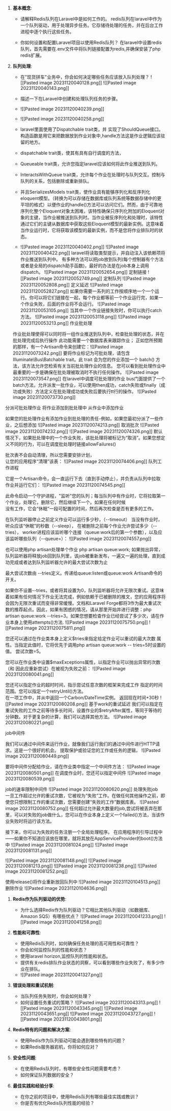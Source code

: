 1. **基本概念**:
    
    - 请解释Redis队列在Laravel中是如何工作的。
        redis队列在laravel中作为一个队列驱动，用于处理异步任务。它存储待处理的任务，并在后台工作进程中逐个执行这些任务。
        
    - 你如何设置和配置Laravel项目以使用Redis队列？
          在laravel中设置redis队列，首先需要在.env文件中将队列链接配置为redis,并确保安装了php redis扩展。
          
1. **队列处理**:
    - 在"现货拼车"业务中，你会如何决定哪些任务应该放入队列处理？
        ![[Pasted image 20231120040128.png]]
    ![[Pasted image 20231120040143.png]]
    
    - 描述一下在Laravel中创建和处理队列任务的步骤。
    - ![[Pasted image 20231120040239.png]]
    - ![[Pasted image 20231120040258.png]]
    - laravel里面使用了Dispatchable trait类，并 实现了ShouldQueue接口。构造函数是用它来把数据放到作业对象中,handle方法这是作业逻辑应该驻留的地方。
    - dispatchable trait类，使其有具有自行调度的方法，
    - Queueable trait类，允许您指定laravel应该如何将此作业推送到队列。
    - InteractsWithQueue trait类，允许每个作业在处理时与队列交互。控制与队列的关系，包括删除或重新排队。
    - 并且SerializesModels trait类，使作业具有能够序列化和反序列化eloquent模型。（转换为可以存储在数据库或队列系统等数据存储中的更平坦的格式）以便作业的handle()方法可以访问它们。然而，由于可靠地序列化整个Eloquent对象太困难，该特性确保只序列化附加的Eloquent对象的主键，当作业被推送到队列时。当作业被反序列化和处理时，该特性通过它们的主键从数据库中获取这些Eloquent模型的最新实例。这意味着当作业运行时，它将获取该模型的最新实例，而不是您将作业排队时的状态。
    - ![[Pasted image 20231120040402.png]]
     ![[Pasted image 20231120040422.png]]
	 laravel将读取类型提示，并自动注入该依赖项将作业推送到队列中。
	 有多种方法可以把job放到队列(每个控制器有个方法或者是全局的dispatch助手函数)，最好的办法是在job本身上调用dispatch。
	![[Pasted image 20231120052654.png]]
	定制链接
	![[Pasted image 20231120052749.png]]
	定制队列
	![[Pasted image 20231120052808.png]]
	定义延迟
	![[Pasted image 20231120052827.png]]
	如果你需要一系列的工作按顺序地一个一个运行。你可以将它们链接在一起，每个作业都等前一个作业运行完，如果一个作业失败，后面的作业将不会运行。
	![[Pasted image 20231120053105.png]]
	当其中一个作业链接失败时，你可以执行catch方法。
	![[Pasted image 20231120053118.png]]
	![[Pasted image 20231120053213.png]]
	作业批处理
	
	作业批处理使得可以同时将一组作业推送到队列中，检查批处理的状态，并在批处理完成后执行操作
	此功能需要一个数据库表来跟踪作业；
    正如您所预期的那样，有一个Artisan命令来创建它：![[Pasted image 20231120073242.png]]
    要将作业标记为可批处理，请包含 Illuminate\Bus\Batchable trait。此 trait 会为您的作业添加一个 batch() 方法，该方法允许您检索有关当前批处理作业的信息。
    您可以看到批处理作业中最重要的一步是确保在批处理被取消时不执行任何操作。
    ![[Pasted image 20231120073547.png]]
    在laravel中调度可批处理的作业
    bus门面提供了一个batch方法，允许派发一批作业，可以使用then成功，catch失败或finally（成功或失败）方法定义在批处理成功或失败后要执行tt行的操作。
    ![[Pasted image 20231120073730.png]]
      
分派可批处理作业 将作业添加到批处理中 从作业中添加作业
  
如果您的批处理作业有添加作业到批处理的责任-例如，如果您最初分派了一些作业，之后想添加
![[Pasted image 20231120074213.png]]
取消批次
![[Pasted image 20231120074232.png]]
![[Pasted image 20231120074326.png]]
默认情况下，如果批处理中的一个作业失败，该批处理将被标记为“取消”。如果您想定义不同的行为，可以在调度批处理时链接allowFailures()
  
批次表不会自动清理，所以您需要安排计划，  
让您的应用程序“清理”该表：
![[Pasted image 20231120074406.png]]
队列工作进程
  
它是一个Artisan命令，会一直运行下去（直到手动停止），并负责从队列中拉取 作业并运行它们：
![[Pasted image 20231120074545.png]]
  
此命令启动一个守护进程，"监听"您的队列；每当队列中有作业时，它将拉取第一个作业，处理它，删除它，然后继续下一个。如果在任何时候  
没有工作，它会“休眠”一段可配置的时间，然后再次检查是否有更多的工作。
  
在队列监听器停止之前定义作业可以运行多少秒，（--timeout）
当没有作业时，听众应该“休眠”的秒数（--sleep），
在被删除之前每个作业允许尝试多少（--tries），
worker进程应该监听哪个连接（queue:work后的第一个参数），以及应该监听哪些队列（--queue=）：
![[Pasted image 20231120074557.png]]

也可以使用php artisan处理单个作业
php artisan queue:work;
如果抛出异常，队列监听器将释放job回到队列里，该job被重新发布，一遍又一遍的处理，直到成功完成或者达到队列监听器允许的最大尝试次数为止

最大尝试次数由 --tries定义。传递给queue:listen或queue:work Artisan命令的开关。

如果你不设置--tries，或者将其设置为0，队列监听器将允许无限次重试。这意味着如果有任何情况下作业无法完成，例如依赖于已被删除的推文，您的应用程序将会因为无限次重试而变得非常缓慢。文档和Laravel Forge都将3作为最大重试次数的推荐起点。因此，如果有困惑的情况，请从那里开始并进行调整：php artisan queue:work --tries=3。如果您想要检查作业已经尝试了多少次，请在作业本身上使用attempts()方法.
![[Pasted image 20231120075750.png]]
![[Pasted image 20231120075811.png]]
  
您还可以通过在作业类本身上定义$tries来指定给定作业可以重试的最大次数
属性。当指定此值时，它将优先于调用php artisan queue:work -- tries=5时设置的值。
尝试次数=5。
  
您可以在作业类中设置$maxExceptions属性，以指定作业可以抛出异常的次数（和  因此应重新尝试）在被视为失败之前：
![[Pasted image 20231120080041.png]]
  
您还可以指定作业的超时时间，指示尝试任意次数的框架来完成工作  指定的时间范围。您可以指定一个retryUntil()方法。  
在一项工作中，并从中返回一个Carbon/DateTime实例。
返回现在时间+30秒
![[Pasted image 20231120080208.png]]
基于work的重试延迟
我们可以指定在重试失败的工作之前等待多长时间，设置作业的$retryAfter属性，等同于等待的分钟数。对于更复杂的计算，我们可以选择其他方法。
![[Pasted image 20231120080221.png]]

job中间件
  
我们可以通过中间件来运行作业，就像我们运行我们的通过中间件进行HTTP请求。这是一个很好的机会。
提取保护或验证您的工作或任务的逻辑，
![[Pasted image 20231120080449.png]]
  
要将中间件分配给作业，请在作业类中指定一个中间件方法：
![[Pasted image 20231120080501.png]]
在调度作业时，您还可以指定中间件
![[Pasted image 20231120080539.png]]

  job的速率限制中间件
![[Pasted image 20231120080620.png]]
处理失败job  
一旦工作超过允许的重试次数，它被视为“失败”工作。在做任何其他操作之前，即使您只想限制工作的重试次数，您需要创建“失败的工作”数据库表。
![[Pasted image 20231120080752.png]]
任何超过允许最大数量的job,尝试将被丢弃在那里，可以对失败的job做什么，您可以在作业本身上定义一个failed()方法，当该作业失败时将运行该方法。
  
接下来，你可以为失败的任务注册一个全局处理程序。
在应用程序的引导过程中——如果你不知道应该放在哪里，就将其放在AppServiceProvider的boot()方法中
![[Pasted image 20231120081024.png]]
![[Pasted image 20231120081131.png]]

![[Pasted image 20231120081148.png]]
![[Pasted image 20231120081213.png]]
![[Pasted image 20231120081238.png]]
![[Pasted image 20231120081252.png]]
  
使用release()将作业重新放回队列中
![[Pasted image 20231120104513.png]]
删除作业
![[Pasted image 20231120104636.png]]
1. **Redis作为队列驱动的优势**:
    - 为什么选择Redis作为队列驱动？它相比其他队列驱动（如数据库、Amazon SQS）有哪些优点？
      ![[Pasted image 20231120041233.png]]
      ![[Pasted image 20231120041258.png]]
      
4. **性能和可靠性**:
    
    - 使用Redis队列时，如何确保任务处理的高可用性和可靠性？
    - 你会如何监控队列的性能和状态？
    - 使用laravel horizon,监控队列的性能和状态。
    - 提供有关redis排队作业状态的洞察，可以看到哪些作业失败了，有多少作业在排队。
    - ![[Pasted image 20231120041327.png]]
5. **错误处理和重试机制**:
    
    - 当队列任务失败时，你会如何处理？
    - 如何设置任务重试的策略？
      ![[Pasted image 20231120043313.png]]
      ![[Pasted image 20231120043345.png]]
      ![[Pasted image 20231120043651.png]]
      ![[Pasted image 20231120043727.png]]
      ![[Pasted image 20231120043801.png]]
      
1. **Redis特有的问题和解决方案**:
    
    - 使用Redis作为队列驱动可能会遇到哪些特有的问题？
    - 如果Redis服务器宕机，你将如何应对？
7. **安全性问题**:
    
    - 在使用Redis队列时，有哪些安全性问题需要考虑？
    - 如何保证队列数据的安全？
8. **最佳实践和经验分享**:
    
    - 在你之前的项目中，使用Redis队列有哪些最佳实践或教训？
    - 你是否有优化Redis队列性能的经验？
